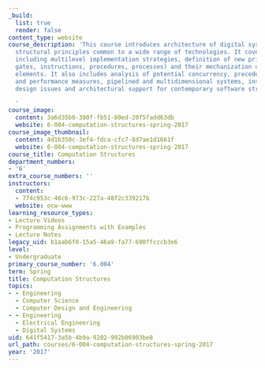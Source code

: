 ```yaml
---
_build:
  list: true
  render: false
content_type: website
course_description: 'This course introduces architecture of digital systems, emphasizing
  structural principles common to a wide range of technologies. It covers the topics
  including multilevel implementation strategies, definition of new primitives (e.g.,
  gates, instructions, procedures, processes) and their mechanization using lower-level
  elements. It also includes analysis of potential concurrency, precedence constraints
  and performance measures, pipelined and multidimensional systems, instruction set
  design issues and architectural support for contemporary software structures.

  '
course_image:
  content: 3a6d35b0-390f-fb51-80ed-20f5fadd63db
  website: 6-004-computation-structures-spring-2017
course_image_thumbnail:
  content: 4d1b350c-3ef4-fdca-cfc7-8d7ae1d1661f
  website: 6-004-computation-structures-spring-2017
course_title: Computation Structures
department_numbers:
- '6'
extra_course_numbers: ''
instructors:
  content:
  - 774c953c-46c6-973c-227a-48f2c339217b
  website: ocw-www
learning_resource_types:
- Lecture Videos
- Programming Assignments with Examples
- Lecture Notes
legacy_uid: b1aab6f0-15a5-46a9-fa77-690ffcccb3e6
level:
- Undergraduate
primary_course_number: '6.004'
term: Spring
title: Computation Structures
topics:
- - Engineering
  - Computer Science
  - Computer Design and Engineering
- - Engineering
  - Electrical Engineering
  - Digital Systems
uid: 641f5417-3a5b-4b9a-9202-992b06903be8
url_path: courses/6-004-computation-structures-spring-2017
year: '2017'
---
```

